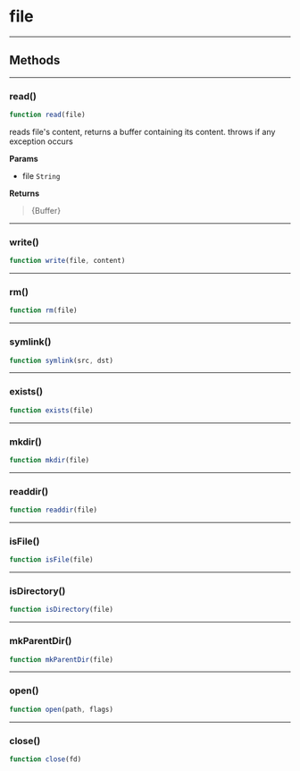 <!-- @rev 7750fc3cb397ac0bed795c8f71cb8dcf a1202b -->
# file

----




## Methods

------------------------------------------------------------------------
### read()

```js
function read(file) 
```


 reads file&#39;s content, returns a buffer containing its content. throws if any exception occurs


**Params**

  - file `String`

**Returns**

> {Buffer}
 

------------------------------------------------------------------------
### write()

```js
function write(file, content) 
```




------------------------------------------------------------------------
### rm()

```js
function rm(file) 
```




------------------------------------------------------------------------
### symlink()

```js
function symlink(src, dst) 
```




------------------------------------------------------------------------
### exists()

```js
function exists(file) 
```




------------------------------------------------------------------------
### mkdir()

```js
function mkdir(file) 
```




------------------------------------------------------------------------
### readdir()

```js
function readdir(file) 
```




------------------------------------------------------------------------
### isFile()

```js
function isFile(file) 
```




------------------------------------------------------------------------
### isDirectory()

```js
function isDirectory(file) 
```




------------------------------------------------------------------------
### mkParentDir()

```js
function mkParentDir(file) 
```




------------------------------------------------------------------------
### open()

```js
function open(path, flags) 
```




------------------------------------------------------------------------
### close()

```js
function close(fd) 
```



